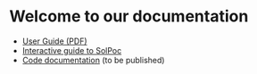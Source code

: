 # Welcome to our documentation

- [User Guide (PDF)](./UserGuide.pdf)
- [Interactive guide to SolPoc](./InteractiveGuideNotebooks/readme.md)
- [Code documentation](./sphinx) (to be published)

